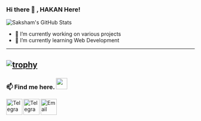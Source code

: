 ### Hi there 👋 , HAKAN Here!


![Saksham's GitHub Stats](https://github-readme-stats.vercel.app/api/?username=hhakangull&show_icons=true&title_color=fff&icon_color=79ff97&text_color=9f9f9f&bg_color=151515)

<p align="left"> </p>


- 🔭 I’m currently working on various projects
- 🌱 I’m currently learning Web Development

------------------------------------------
[![trophy](https://github-readme-stats.vercel.app/api/top-langs/?username=hhakangull&layout=compact)](https://hakangul.net)
------------------------------------------  

### 📫 Find me here. <img src="https://media.giphy.com/media/WUlplcMpOCEmTGBtBW/giphy.gif" width="30"> 
<div style="display-flex">
<a href="https://twitter.com/PurityWasHere"> <img align="left" width="43px" src="https://github.com/hhakangull/HakanGUL/blob/main/twitter.png" title="Telegram"/></a>

<a href="http://hakangul.net/"> <img align="left" width="43px" src="https://github.com/hhakangull/HakanGUL/blob/main/internet.png" title="Telegram"/></a>
<a href="mailto: hhakangull@gmail.com"> <img align="left" width="43px" src="https://github.com/hhakangull/HakanGUL/blob/main/email.png" title="Email"/> </a><br>
</div>&nbsp;
&nbsp;
&nbsp;
